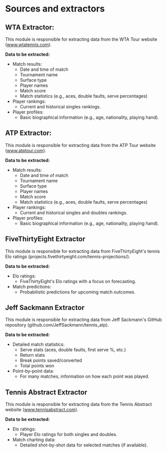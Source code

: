 # Sources and extractors

## WTA Extractor:

This module is responsible for extracting data from the WTA Tour website (www.wtatennis.com).

**Data to be extracted:**

* Match results: 
    * Date and time of match
    * Tournament name
    * Surface type
    * Player names
    * Match score
    * Match statistics (e.g., aces, double faults, serve percentages)
* Player rankings: 
    * Current and historical singles rankings.
* Player profiles:
    * Basic biographical information (e.g., age, nationality, playing hand).  

## ATP Extractor:

This module is responsible for extracting data from the ATP Tour website (www.atptour.com). 

**Data to be extracted:**

* Match results: 
    * Date and time of match
    * Tournament name
    * Surface type
    * Player names
    * Match score
    * Match statistics (e.g., aces, double faults, serve percentages)
* Player rankings: 
    * Current and historical singles and doubles rankings.
* Player profiles:
    * Basic biographical information (e.g., age, nationality, playing hand).

## FiveThirtyEight Extractor

This module is responsible for extracting data from FiveThirtyEight's tennis Elo ratings (projects.fivethirtyeight.com/tennis-projections/).

**Data to be extracted:**

* Elo ratings: 
    * FiveThirtyEight's Elo ratings with a focus on forecasting.
* Match predictions:
    * Probabilistic predictions for upcoming match outcomes.  

## Jeff Sackmann Extractor

This module is responsible for extracting data from Jeff Sackmann's GitHub repository (github.com/JeffSackmann/tennis_atp).

**Data to be extracted:**

* Detailed match statistics:
    * Serve stats (aces, double faults, first serve %, etc.)
    * Return stats
    * Break points saved/converted
    * Total points won
* Point-by-point data: 
    * For many matches, information on how each point was played. 

## Tennis Abstract Extractor

This module is responsible for extracting data from the Tennis Abstract website (www.tennisabstract.com).

**Data to be extracted:**

* Elo ratings: 
    * Player Elo ratings for both singles and doubles.
* Match charting data: 
    * Detailed shot-by-shot data for selected matches (if available).
